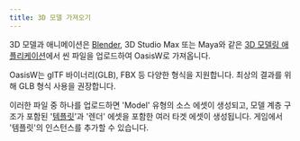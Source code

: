 ```yaml
---
title: 3D 모델 가져오기
---
```


3D 모델과 애니메이션은 [Blender][2], 3D Studio Max 또는 Maya와 같은 [3D 모델링 애플리케이션][1]에서 씬 파일을 업로드하여 OasisW로 가져옵니다.

OasisW는 glTF 바이너리(GLB), FBX 등 다양한 형식을 지원합니다. 최상의 결과를 위해 GLB 형식 사용을 권장합니다.

이러한 파일 중 하나를 업로드하면 'Model' 유형의 소스 에셋이 생성되고, 모델 계층 구조가 포함된 '[템플릿][7]'과 '렌더' 에셋을 포함한 여러 타겟 에셋이 생성됩니다. 게임에서 '템플릿'의 인스턴스를 추가할 수 있습니다.

<!-- 자세한 내용:

* [모델 구축][5]
* [모델 내보내기][6]
* [모델 가져오기][8] -->
<!-- * [템플릿 사용][9] -->

[1]: /user-manual/assets/models/building
[2]: https://www.blender.org/
<!-- [3]: /user-manual/glossary#source-asset -->
<!-- [4]: /user-manual/glossary#target-asset -->
[5]: /user-manual/assets/models/building
[6]: /user-manual/assets/models/exporting
[7]: /user-manual/assets/types/template/
[8]: /user-manual/assets/import-pipeline/import-hierarchy/
<!-- [9]: /user-manual/editor/templates/ -->

